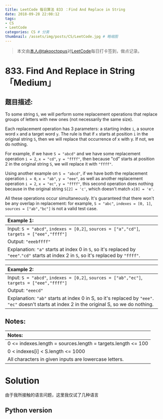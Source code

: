 ```yaml
---
title: LeetCode 每日算法 833 ：Find And Replace in String 
date: 2018-09-28 22:08:12
tags: 
- CS
- LeetCode
categories: CS # 分类
thumbnail: /assets/img/posts/CS/LeetCode.jpg # 略缩图
---
```


>本文由[本人@takooctopus](https://takooctopus.github.io "たこ焼きのGITHUB")对[LeetCode](https://leetcode.com/ "LeetCode")每日打卡签到，做点记录。

# 833. Find And Replace in String 「Medium」

## 题目描述:

To some string `S`, we will perform some replacement operations that replace groups of letters with new ones (not necessarily the same size).

Each replacement operation has 3 parameters: a starting index `i`, a source word `x` and a target word `y`.  The rule is that if `x` starts at position `i` in the original string `S`, then we will replace that occurrence of x with y.  If not, we do nothing.

For example, if we have `S = "abcd"` and we have some replacement operation `i = 2`, `x = "cd"`, `y = "ffff"`, then because "cd" starts at position 2 in the original string `S`, we will replace it with `"ffff"`.

Using another example on `S = "abcd"`, if we have both the replacement operation `i = 0`, `x = "ab"`, `y = "eee"`, as well as another replacement operation `i = 2`, `x = "ec"`, `y = "ffff"`, this second operation does nothing because in the original string `S[2] = 'c'`, which doesn't match `x[0] = 'e'`.

All these operations occur simultaneously.  It's guaranteed that there won't be any overlap in replacement: for example, `S = "abc"`, `indexes = [0, 1]`, `sources = ["ab","bc"]` is not a valid test case.

|   Example 1:  |
| :------|
|Input: `S = "abcd"`, `indexes = [0,2]`, `sources = ["a","cd"]`, `targets = ["eee","ffff"]`|
|Output: `"eeebffff"`|
|Explanation: `"a"` starts at index 0 in `S`, so it's replaced by `"eee"`.`"cd"` starts at index 2 in `S`, so it's replaced by `"ffff"`.|

|   Example 2:  |
| :------|
|   Input: `S = "abcd"`, `indexes = [0,2]`, `sources = ["ab","ec"]`, `targets = ["eee","ffff"]` |
|   Output: `"eeecd"`   |
|   Explanation: `"ab"` starts at index 0 in S, so it's replaced by `"eee"`. `"ec"` doesn't starts at index 2 in the original S, so we do nothing.   |

## Notes:

|   Notes:  |
|  :------|
|   0 <= indexes.length = sources.length = targets.length <= 100    |
|   0 < indexes[i] < S.length <= 1000   |
|   All characters in given inputs are lowercase letters.   |


# Solution
由于我所接触的语言问题，这里我仅试了几种语言

## Python version




